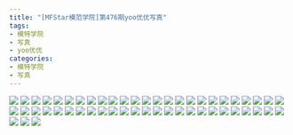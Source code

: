 ```yaml
---
title: "[MFStar模范学院]第476期yoo优优写真"
tags: 
- 模特学院
- 写真
- yoo优优
categories:
- 模特学院
- 写真
---
```


![](https://img.ilovese.xyz/1734718422109.webp)
![](https://img.ilovese.xyz/1734718423912.webp)
![](https://img.ilovese.xyz/1734718425669.webp)
![](https://img.ilovese.xyz/1734718427425.webp)
![](https://img.ilovese.xyz/1734718428660.webp)
![](https://img.ilovese.xyz/1734718430376.webp)
![](https://img.ilovese.xyz/1734718431611.webp)
![](https://img.ilovese.xyz/1734718433496.webp)
![](https://img.ilovese.xyz/1734718435197.webp)
![](https://img.ilovese.xyz/1734718437107.webp)
![](https://img.ilovese.xyz/1734718439097.webp)
![](https://img.ilovese.xyz/1734718440769.webp)
![](https://img.ilovese.xyz/1734718442718.webp)
![](https://img.ilovese.xyz/1734718443980.webp)
![](https://img.ilovese.xyz/1734718445623.webp)
![](https://img.ilovese.xyz/1734718447191.webp)
![](https://img.ilovese.xyz/1734718449061.webp)
![](https://img.ilovese.xyz/1734718450854.webp)
![](https://img.ilovese.xyz/1734718452800.webp)
![](https://img.ilovese.xyz/1734718454599.webp)
![](https://img.ilovese.xyz/1734718456578.webp)
![](https://img.ilovese.xyz/1734718458121.webp)
![](https://img.ilovese.xyz/1734718459608.webp)
![](https://img.ilovese.xyz/1734718461434.webp)
![](https://img.ilovese.xyz/1734718463362.webp)
![](https://img.ilovese.xyz/1734718465189.webp)
![](https://img.ilovese.xyz/1734718466929.webp)
![](https://img.ilovese.xyz/1734718468817.webp)
![](https://img.ilovese.xyz/1734718470611.webp)
![](https://img.ilovese.xyz/1734718472369.webp)
![](https://img.ilovese.xyz/1734718474097.webp)
![](https://img.ilovese.xyz/1734718475798.webp)
![](https://img.ilovese.xyz/1734718477814.webp)
![](https://img.ilovese.xyz/1734718479762.webp)
![](https://img.ilovese.xyz/1734718481362.webp)
![](https://img.ilovese.xyz/1734718482827.webp)
![](https://img.ilovese.xyz/1734718484407.webp)
![](https://img.ilovese.xyz/1734718486171.webp)
![](https://img.ilovese.xyz/1734718488177.webp)
![](https://img.ilovese.xyz/1734718489883.webp)
![](https://img.ilovese.xyz/1734718491719.webp)
![](https://img.ilovese.xyz/1734718493510.webp)
![](https://img.ilovese.xyz/1734718495012.webp)
![](https://img.ilovese.xyz/1734718496859.webp)
![](https://img.ilovese.xyz/1734718498840.webp)
![](https://img.ilovese.xyz/1734718500688.webp)
![](https://img.ilovese.xyz/1734718502394.webp)
![](https://img.ilovese.xyz/1734718504269.webp)
![](https://img.ilovese.xyz/1734718505920.webp)
![](https://img.ilovese.xyz/1734718507791.webp)
![](https://img.ilovese.xyz/1734718508929.webp)
![](https://img.ilovese.xyz/1734718510715.webp)
![](https://img.ilovese.xyz/1734718512341.webp)
